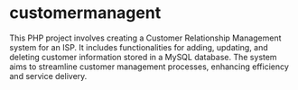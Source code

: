 # customermanagent
This PHP project involves creating a Customer Relationship Management system for an ISP. It includes functionalities for adding, updating, and deleting customer information stored in a MySQL database. The system aims to streamline customer management processes, enhancing efficiency and service delivery.
